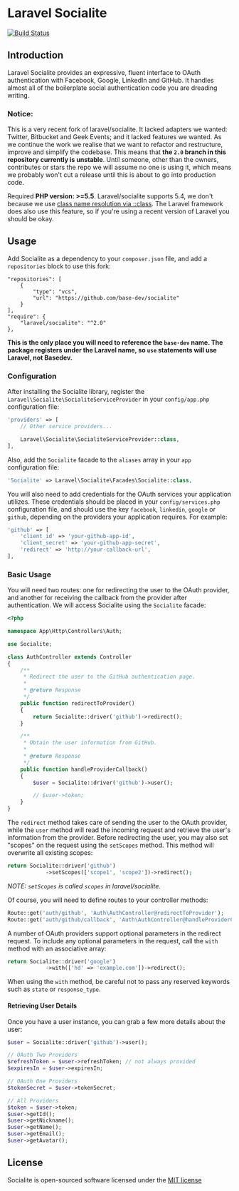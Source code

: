 # Laravel Socialite

[![Build Status](https://travis-ci.org/base-dev/socialite.svg?branch=2.0)](https://travis-ci.org/base-dev/socialite)

<!-- [![Latest Stable Version](https://poser.pugx.org/laravel/socialite/v/stable.svg)](https://packagist.org/packages/laravel/socialite) -->
<!-- [![Latest Unstable Version](https://poser.pugx.org/laravel/socialite/v/unstable.svg)](https://packagist.org/packages/laravel/socialite) -->
<!-- [![License](https://poser.pugx.org/laravel/socialite/license.svg)](https://packagist.org/packages/laravel/socialite) -->
<!-- [![Dependency Status](https://www.versioneye.com/php/laravel:socialite/dev-master/badge?style=flat)](https://www.versioneye.com/php/laravel:socialite/dev-master) -->

## Introduction

Laravel Socialite provides an expressive, fluent interface to OAuth
authentication with Facebook, Google, LinkedIn and GitHub. It handles almost
all of the boilerplate social authentication code you are dreading writing.

### Notice:
This is a very recent fork of laravel/socialite. It lacked adapters we wanted:
Twitter, Bitbucket and Geek Events; and it lacked features we wanted.
As we continue the work we realise that we want to refactor and restructure,
improve and simplify the codebase. This means that **the `2.0` branch in
this repository currently is unstable**. Until someone, other than the owners,
contributes or stars the repo we will assume no one is using it, which means
we probably won't cut a release until this is about to go into production code.

Required **PHP version: >=5.5**. Laravel/socialite supports 5.4, we don't
because we use [class name resolution via ::class](http://php.net/manual/en/migration55.new-features.php#migration55.new-features.class-name).
The Laravel framework does also use this feature, so if you're using a recent
version of Laravel you should be okay.


## Usage

Add Socialite as a dependency to your `composer.json` file, and add a
`repositories` block to use this fork:

    "repositories": [
        {
            "type": "vcs",
            "url": "https://github.com/base-dev/socialite"
        }
    ],
    "require": {
        "laravel/socialite": "^2.0"
    },

**This is the only place you will need to reference the `base-dev` name. The
package registers under the Laravel name, so `use` statements will use Laravel,
not Basedev.**

### Configuration

After installing the Socialite library, register the
`Laravel\Socialite\SocialiteServiceProvider` in your `config/app.php`
configuration file:

```php
'providers' => [
    // Other service providers...

    Laravel\Socialite\SocialiteServiceProvider::class,
],
```

Also, add the `Socialite` facade to the `aliases` array in your `app`
configuration file:

```php
'Socialite' => Laravel\Socialite\Facades\Socialite::class,
```

You will also need to add credentials for the OAuth services your application
utilizes. These credentials should be placed in your `config/services.php`
configuration file, and should use the key `facebook`, `linkedin`,
`google` or `github`, depending on the providers your application
requires. For example:

```php
'github' => [
    'client_id' => 'your-github-app-id',
    'client_secret' => 'your-github-app-secret',
    'redirect' => 'http://your-callback-url',
],
```
### Basic Usage

You will need two routes: one for redirecting the user to the OAuth provider,
and another for receiving the callback from the provider after authentication.
We will access Socialite using the `Socialite` facade:

```php
<?php

namespace App\Http\Controllers\Auth;

use Socialite;

class AuthController extends Controller
{
    /**
     * Redirect the user to the GitHub authentication page.
     *
     * @return Response
     */
    public function redirectToProvider()
    {
        return Socialite::driver('github')->redirect();
    }

    /**
     * Obtain the user information from GitHub.
     *
     * @return Response
     */
    public function handleProviderCallback()
    {
        $user = Socialite::driver('github')->user();

        // $user->token;
    }
}
```

The `redirect` method takes care of sending the user to the OAuth provider,
while the `user` method will read the incoming request and retrieve the user's
information from the provider. Before redirecting the user, you may also set
"scopes" on the request using the `setScopes` method. This method will overwrite
all existing scopes:

```php
return Socialite::driver('github')
            ->setScopes(['scope1', 'scope2'])->redirect();
```

*NOTE: `setScopes` is called `scopes` in laravel/socialite.*

Of course, you will need to define routes to your controller methods:

```php
Route::get('auth/github', 'Auth\AuthController@redirectToProvider');
Route::get('auth/github/callback', 'Auth\AuthController@handleProviderCallback');
```

A number of OAuth providers support optional parameters in the redirect
request. To include any optional parameters in the request, call the `with`
method with an associative array:

```php
return Socialite::driver('google')
            ->with(['hd' => 'example.com'])->redirect();
```

When using the `with` method, be careful not to pass any reserved keywords such as `state` or `response_type`.

#### Retrieving User Details

Once you have a user instance, you can grab a few more details about the user:

```php
$user = Socialite::driver('github')->user();

// OAuth Two Providers
$refreshToken = $user->refreshToken; // not always provided
$expiresIn = $user->expiresIn;

// OAuth One Providers
$tokenSecret = $user->tokenSecret;

// All Providers
$token = $user->token;
$user->getId();
$user->getNickname();
$user->getName();
$user->getEmail();
$user->getAvatar();
```

## License

Socialite is open-sourced software licensed under the [MIT license](http://opensource.org/licenses/MIT)
